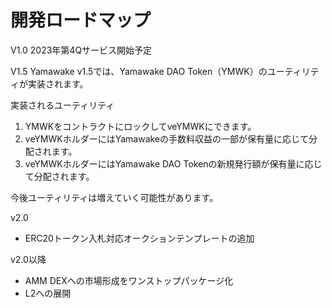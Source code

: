 # 開発ロードマップ

V1.0 2023年第4Qサービス開始予定

V1.5 Yamawake v1.5では、Yamawake DAO Token（YMWK）のユーティリティが実装されます。

実装されるユーティリティ

1. YMWKをコントラクトにロックしてveYMWKにできます。
2. veYMWKホルダーにはYamawakeの手数料収益の一部が保有量に応じて分配されます。
3. veYMWKホルダーにはYamawake DAO Tokenの新規発行額が保有量に応じて分配されます。

今後ユーティリティは増えていく可能性があります。

v2.0

* ERC20トークン入札対応オークションテンプレートの追加

v2.0以降

* AMM DEXへの市場形成をワンストップパッケージ化
* L2への展開
